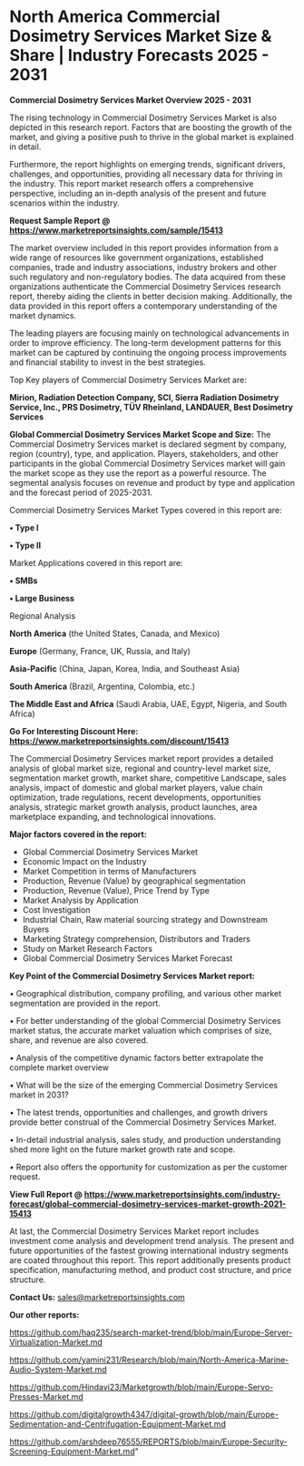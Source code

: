 # North America Commercial Dosimetry Services Market Size & Share | Industry Forecasts 2025 - 2031

<Strong> Commercial Dosimetry Services Market Overview 2025 - 2031</strong>

The rising technology in Commercial Dosimetry Services Market is also depicted in this research report. Factors that are boosting the growth of the market, and giving a positive push to thrive in the global market is explained in detail.

Furthermore, the report highlights on emerging trends, significant drivers, challenges, and opportunities, providing all necessary data for thriving in the industry. This report market research offers a comprehensive perspective, including an in-depth analysis of the present and future scenarios within the industry.

<strong>Request Sample Report @ <a href=https://www.marketreportsinsights.com/sample/15413>https://www.marketreportsinsights.com/sample/15413</a></strong>

The market overview included in this report provides information from a wide range of resources like government organizations, established companies, trade and industry associations, industry brokers and other such regulatory and non-regulatory bodies. The data acquired from these organizations authenticate the Commercial Dosimetry Services research report, thereby aiding the clients in better decision making. Additionally, the data provided in this report offers a contemporary understanding of the market dynamics.

The leading players are focusing mainly on technological advancements in order to improve efficiency. The long-term development patterns for this market can be captured by continuing the ongoing process improvements and financial stability to invest in the best strategies.

Top Key players of Commercial Dosimetry Services Market are:

<strong>Mirion, Radiation Detection Company, SCI, Sierra Radiation Dosimetry Service, Inc., PRS Dosimetry, TÜV Rheinland, LANDAUER, Best Dosimetry Services</strong>

<strong><b>Global Commercial Dosimetry Services Market Scope and Size:</b></strong>
The Commercial Dosimetry Services market is declared segment by company, region (country), type, and application. Players, stakeholders, and other participants in the global Commercial Dosimetry Services market will gain the market scope as they use the report as a powerful resource. The segmental analysis focuses on revenue and product by type and application and the forecast period of 2025-2031.

Commercial Dosimetry Services Market Types covered in this report are:

<strong>• Type I

• Type II</strong>

Market Applications covered in this report are:

<strong>• SMBs

• Large Business</strong> 

Regional Analysis

<strong>North America</strong> (the United States, Canada, and Mexico)

<strong>Europe</strong> (Germany, France, UK, Russia, and Italy)

<strong>Asia-Pacific</strong> (China, Japan, Korea, India, and Southeast Asia)

<strong>South America</strong> (Brazil, Argentina, Colombia, etc.)

<strong>The Middle East and Africa</strong> (Saudi Arabia, UAE, Egypt, Nigeria, and South Africa)

<strong>Go For Interesting Discount Here: <a href=https://www.marketreportsinsights.com/discount/15413>https://www.marketreportsinsights.com/discount/15413</a></strong>

The Commercial Dosimetry Services market report provides a detailed analysis of global market size, regional and country-level market size, segmentation market growth, market share, competitive Landscape, sales analysis, impact of domestic and global market players, value chain optimization, trade regulations, recent developments, opportunities analysis, strategic market growth analysis, product launches, area marketplace expanding, and technological innovations.

<strong><b>Major factors covered in the report:</b></strong>
<ul>
  <li>Global Commercial Dosimetry Services Market </li>
  <li>Economic Impact on the Industry</li>
  <li>Market Competition in terms of Manufacturers</li>
  <li>Production, Revenue (Value) by geographical segmentation</li>
  <li>Production, Revenue (Value), Price Trend by Type</li>
  <li>Market Analysis by Application</li>
  <li>Cost Investigation</li>
  <li>Industrial Chain, Raw material sourcing strategy and Downstream Buyers</li>
  <li>Marketing Strategy comprehension, Distributors and Traders</li>
  <li>Study on Market Research Factors</li>
  <li>Global Commercial Dosimetry Services Market Forecast</li>
</ul>

<strong><b>Key Point of the Commercial Dosimetry Services Market report:</b></strong>

• Geographical distribution, company profiling, and various other market segmentation are provided in the report.

• For better understanding of the global Commercial Dosimetry Services market status, the accurate market valuation which comprises of size, share, and revenue are also covered.

• Analysis of the competitive dynamic factors better extrapolate the complete market overview

• What will be the size of the emerging Commercial Dosimetry Services market in 2031?

• The latest trends, opportunities and challenges, and growth drivers provide better construal of the Commercial Dosimetry Services Market.

• In-detail industrial analysis, sales study, and production understanding shed more light on the future market growth rate and scope.

• Report also offers the opportunity for customization as per the customer request.

<strong><b>View Full Report @ <a href=https://www.marketreportsinsights.com/industry-forecast/global-commercial-dosimetry-services-market-growth-2021-15413>https://www.marketreportsinsights.com/industry-forecast/global-commercial-dosimetry-services-market-growth-2021-15413</a></b></strong>


At last, the Commercial Dosimetry Services Market report includes investment come analysis and development trend analysis. The present and future opportunities of the fastest growing international industry segments are coated throughout this report. This report additionally presents product specification, manufacturing method, and product cost structure, and price structure.

<strong>Contact Us:</strong>
sales@marketreportsinsights.com

<strong>Our other reports:</strong>

<a href=https://github.com/haq235/search-market-trend/blob/main/Europe-Server-Virtualization-Market.md>https://github.com/haq235/search-market-trend/blob/main/Europe-Server-Virtualization-Market.md</a>

<a href=https://github.com/yamini231/Research/blob/main/North-America-Marine-Audio-System-Market.md>https://github.com/yamini231/Research/blob/main/North-America-Marine-Audio-System-Market.md</a>

<a href=https://github.com/Hindavi23/Marketgrowth/blob/main/Europe-Servo-Presses-Market.md>https://github.com/Hindavi23/Marketgrowth/blob/main/Europe-Servo-Presses-Market.md</a>

<a href=https://github.com/digitalgrowth4347/digital-growth/blob/main/Europe-Sedimentation-and-Centrifugation-Equipment-Market.md>https://github.com/digitalgrowth4347/digital-growth/blob/main/Europe-Sedimentation-and-Centrifugation-Equipment-Market.md</a>

<a href=https://github.com/arshdeep76555/REPORTS/blob/main/Europe-Security-Screening-Equipment-Market.md>https://github.com/arshdeep76555/REPORTS/blob/main/Europe-Security-Screening-Equipment-Market.md</a>"
